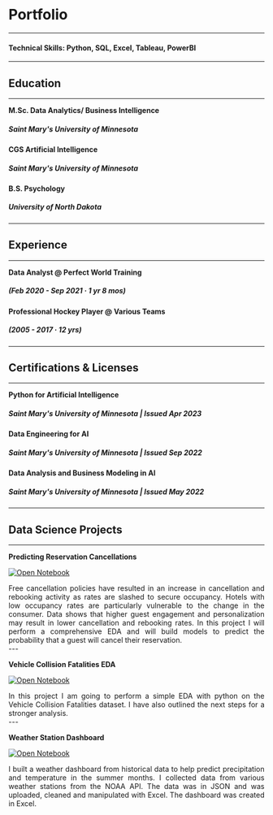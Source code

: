<br>

# Portfolio
---
#### Technical Skills: Python, SQL, Excel, Tableau, PowerBI
---
## Education 
---

**M.Sc. Data Analytics/ Business Intelligence**
##### Saint Mary's University of Minnesota 
**CGS Artificial Intelligence**
##### Saint Mary's University of Minnesota
**B.S. Psychology**
##### University of North Dakota
---
## Experience
---

**Data Analyst @ Perfect World Training**  
##### (Feb 2020 - Sep 2021 · 1 yr 8 mos)
**Professional Hockey Player @ Various Teams**   
##### (2005 - 2017 · 12 yrs)

---
## Certifications & Licenses
---

**Python for Artificial Intelligence**
##### Saint Mary's University of Minnesota | Issued Apr 2023
**Data Engineering for AI**
##### Saint Mary's University of Minnesota | Issued Sep 2022
**Data Analysis and Business Modeling in AI**
##### Saint Mary's University of Minnesota | Issued May 2022

---
## Data Science Projects
---
**Predicting Reservation Cancellations**

[![Open Notebook](https://img.shields.io/badge/Jupyter-Open_Notebook-blue?logo=Jupyter)](Predicting_Cancelations.html)
<div style="text-align: justify">Free cancellation policies have resulted in an increase in cancellation and rebooking activity as rates are slashed to secure occupancy. Hotels with low occupancy rates are particularly vulnerable to the change in the consumer. Data shows that higher guest engagement and personalization may result in lower cancellation and rebooking rates. In this project I will perform a comprehensive EDA and will build models to predict the probability that a guest will cancel their reservation. </div>
---

**Vehicle Collision Fatalities EDA**

[![Open Notebook](https://img.shields.io/badge/Jupyter-Open_Notebook-blue?logo=Jupyter)](Car_Fatality_Analysis.html)
<div style="text-align: justify">In this project I am going to perform a simple EDA with python on the Vehicle Collision Fatalities dataset. I have also outlined the next steps for a stronger analysis. </div>
---

**Weather Station Dashboard**

[![Open Notebook](https://img.shields.io/badge/Excel-Open_Workbook-blue?logo=excel)](Weather_Dash.pdf)

<div style="text-align: justify">I built a weather dashboard from historical data to help predict precipitation and temperature in the summer months. I collected data from various weather stations from the NOAA API. The data was in JSON and was uploaded, cleaned and manipulated with Excel. The dashboard was created in Excel.</div>






